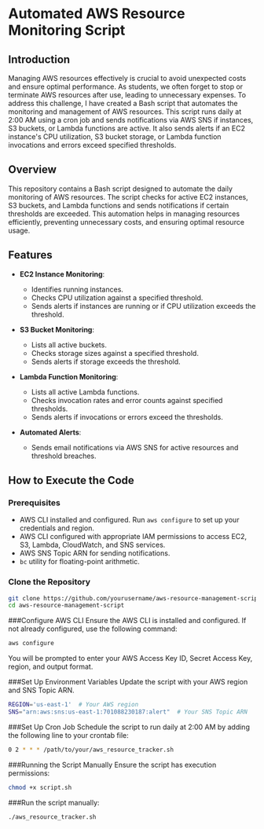# Automated AWS Resource Monitoring Script

## Introduction

Managing AWS resources effectively is crucial to avoid unexpected costs and ensure optimal performance. As students, we often forget to stop or terminate AWS resources after use, leading to unnecessary expenses. To address this challenge, I have created a Bash script that automates the monitoring and management of AWS resources. This script runs daily at 2:00 AM using a cron job and sends notifications via AWS SNS if instances, S3 buckets, or Lambda functions are active. It also sends alerts if an EC2 instance's CPU utilization, S3 bucket storage, or Lambda function invocations and errors exceed specified thresholds.

## Overview

This repository contains a Bash script designed to automate the daily monitoring of AWS resources. The script checks for active EC2 instances, S3 buckets, and Lambda functions and sends notifications if certain thresholds are exceeded. This automation helps in managing resources efficiently, preventing unnecessary costs, and ensuring optimal resource usage.

## Features

- **EC2 Instance Monitoring**:
  - Identifies running instances.
  - Checks CPU utilization against a specified threshold.
  - Sends alerts if instances are running or if CPU utilization exceeds the threshold.

- **S3 Bucket Monitoring**:
  - Lists all active buckets.
  - Checks storage sizes against a specified threshold.
  - Sends alerts if storage exceeds the threshold.

- **Lambda Function Monitoring**:
  - Lists all active Lambda functions.
  - Checks invocation rates and error counts against specified thresholds.
  - Sends alerts if invocations or errors exceed the thresholds.

- **Automated Alerts**:
  - Sends email notifications via AWS SNS for active resources and threshold breaches.

## How to Execute the Code

### Prerequisites

- AWS CLI installed and configured. Run `aws configure` to set up your credentials and region.
- AWS CLI configured with appropriate IAM permissions to access EC2, S3, Lambda, CloudWatch, and SNS services.
- AWS SNS Topic ARN for sending notifications.
- `bc` utility for floating-point arithmetic.

### Clone the Repository

```bash
git clone https://github.com/yourusername/aws-resource-management-script.git
cd aws-resource-management-script
```

###Configure AWS CLI
Ensure the AWS CLI is installed and configured. If not already configured, use the following command:
```bash
aws configure
```
You will be prompted to enter your AWS Access Key ID, Secret Access Key, region, and output format.


###Set Up Environment Variables
Update the script with your AWS region and SNS Topic ARN.
```bash
REGION='us-east-1'  # Your AWS region
SNS="arn:aws:sns:us-east-1:701088230187:alert"  # Your SNS Topic ARN
```

###Set Up Cron Job
Schedule the script to run daily at 2:00 AM by adding the following line to your crontab file:
```bash
0 2 * * * /path/to/your/aws_resource_tracker.sh
```
###Running the Script Manually
Ensure the script has execution permissions:
```bash
chmod +x script.sh
```
###Run the script manually:
```bash
./aws_resource_tracker.sh
```



